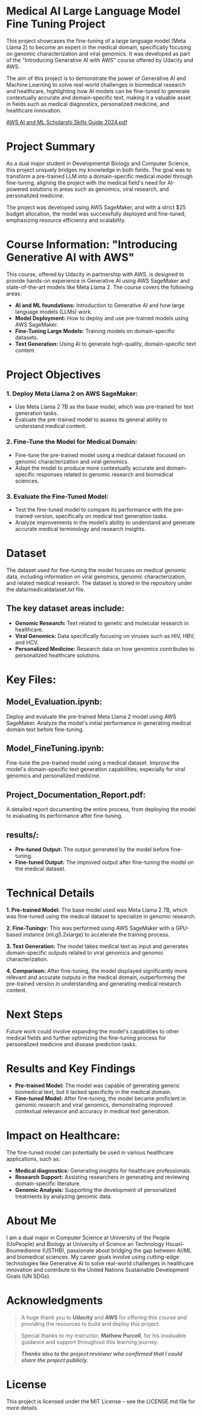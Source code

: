 # Medical AI Large Language Model Fine Tuning Project
This project showcases the fine-tuning of a large language model (Meta Llama 2) to become an expert in the medical domain, specifically focusing on genomic characterization and viral genomics. It was developed as part of the "Introducing Generative AI with AWS" course offered by Udacity and AWS.

The aim of this project is to demonstrate the power of Generative AI and Machine Learning to solve real-world challenges in biomedical research and healthcare, highlighting how AI models can be fine-tuned to generate contextually accurate and domain-specific text, making it a valuable asset in fields such as medical diagnostics, personalized medicine, and healthcare innovation.

[AWS AI and ML Scholarshi Skills Guide 2024.pdf](https://github.com/user-attachments/files/17179438/AWS.AI.and.ML.Scholarshi.Skills.Guide.2024.pdf)

# Project Summary
As a dual major student in Developmental Biology and Computer Science, this project uniquely bridges my knowledge in both fields. The goal was to transform a pre-trained LLM into a domain-specific medical model through fine-tuning, aligning the project with the medical field's need for AI-powered solutions in areas such as genomics, viral research, and personalized medicine.

The project was developed using AWS SageMaker, and with a strict $25 budget allocation, the model was successfully deployed and fine-tuned, emphasizing resource efficiency and scalability.

# Course Information: "Introducing Generative AI with AWS"
This course, offered by Udacity in partnership with AWS, is designed to provide hands-on experience in Generative AI using AWS SageMaker and state-of-the-art models like Meta Llama 2. The course covers the following areas:

- **AI and ML foundations:** Introduction to Generative AI and how large language models (LLMs) work.
- **Model Deployment:** How to deploy and use pre-trained models using AWS SageMaker.
- **Fine-Tuning Large Models:** Training models on domain-specific datasets.
- **Text Generation:** Using AI to generate high-quality, domain-specific text content.

# Project Objectives
### 1. Deploy Meta Llama 2 on AWS SageMaker:
- Use Meta Llama 2 7B as the base model, which was pre-trained for text generation tasks.
- Evaluate the pre-trained model to assess its general ability to understand medical content.

### 2. Fine-Tune the Model for Medical Domain:
- Fine-tune the pre-trained model using a medical dataset focused on genomic characterization and viral genomics.
- Adapt the model to produce more contextually accurate and domain-specific responses related to genomic research and biomedical sciences.

### 3. Evaluate the Fine-Tuned Model:
- Test the fine-tuned model to compare its performance with the pre-trained version, specifically on medical text generation tasks.
- Analyze improvements in the model’s ability to understand and generate accurate medical terminology and research insights.

# Dataset
The dataset used for fine-tuning the model focuses on medical genomic data, including information on viral genomics, genomic characterization, and related medical research. The dataset is stored in the repository under the data/medicaldataset.txt file.

## The key dataset areas include:
- **Genomic Research:** Text related to genetic and molecular research in healthcare.
- **Viral Genomics:** Data specifically focusing on viruses such as HIV, HBV, and HCV.
- **Personalized Medicine:** Research data on how genomics contributes to personalized healthcare solutions.

# Key Files:
## Model_Evaluation.ipynb:
Deploy and evaluate the pre-trained Meta Llama 2 model using AWS SageMaker.
Analyze the model's initial performance in generating medical domain text before fine-tuning.

## Model_FineTuning.ipynb:
Fine-tune the pre-trained model using a medical dataset.
Improve the model's domain-specific text generation capabilities, especially for viral genomics and personalized medicine.

## Project_Documentation_Report.pdf:
A detailed report documenting the entire process, from deploying the model to evaluating its performance after fine-tuning.

## results/:
- **Pre-tuned Output:** The output generated by the model before fine-tuning.
- **Fine-tuned Output:** The improved output after fine-tuning the model on the medical dataset.

# Technical Details
**1. Pre-trained Model:** The base model used was Meta Llama 2 7B, which was fine-tuned using the medical dataset to specialize in genomic research.

**2. Fine-Tuningv:** This was performed using AWS SageMaker with a GPU-based instance (ml.g5.2xlarge) to accelerate the training process.

**3. Text Generation:** The model takes medical text as input and generates domain-specific outputs related to viral genomics and genomic characterization.

**4. Comparison:** After fine-tuning, the model displayed significantly more relevant and accurate outputs in the medical domain, outperforming the pre-trained version in understanding and generating medical research content.

# Next Steps
Future work could involve expanding the model's capabilities to other medical fields and further optimizing the fine-tuning process for personalized medicine and disease prediction tasks.

# Results and Key Findings
- **Pre-trained Model:** The model was capable of generating generic biomedical text, but it lacked specificity in the medical domain.
- **Fine-tuned Model:** After fine-tuning, the model became proficient in genomic research and viral genomics, demonstrating improved contextual relevance and accuracy in medical text generation.

# Impact on Healthcare:
The fine-tuned model can potentially be used in various healthcare applications, such as:
- **Medical diagnostics:** Generating insights for healthcare professionals.
- **Research Support:** Assisting researchers in generating and reviewing domain-specific literature.
- **Genomic Analysis:** Supporting the development of personalized treatments by analyzing genomic data.

# About Me
I am a dual major in Computer Science at University of the People (UoPeople) and Biology at University of Science an Technology Houari-Boumedienne (USTHB), passionate about bridging the gap between AI/ML and biomedical sciences. My career goals involve using cutting-edge technologies like Generative AI to solve real-world challenges in healthcare innovation and contribute to the United Nations Sustainable Development Goals (UN SDGs).

# Acknowledgments
> A huge thank you to **Udacity** and **AWS** for offering this course and providing the resources to build and deploy this project.

> Special thanks to my instructor, **Mathew Purcell**, for his invaluable guidance and support throughout this learning journey.

> ***Thanks also to the project reviewer who confirmed that I could share the project publicly.***

# License
This project is licensed under the MIT License – see the LICENSE.md file for more details.
